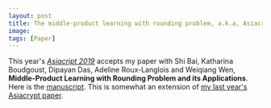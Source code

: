 ```yaml
---
layout: post
title: The middle-product learning with rounding problem, a.k.a, Asiacrypt 2 years in a row.
image:
tags: [Paper]
---
```

This year's [_Asiacript 2019_](https://asiacrypt.iacr.org/2019/) accepts 
my paper with Shi Bai, Katharina Boudgoust, Dipayan Das, Adeline Roux-Langlois and Weiqiang Wen,
__Middle-Product Learning with Rounding Problem and its Applications__.
Here is the [manuscript](https://eprint.iacr.org/2019/1001).
This is somewhat an extension of [my last year's Asiacrypt paper](https://zhenfeizhang.github.io/2018-08-13-rclwrpaper/).
